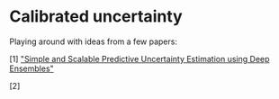 # Calibrated uncertainty
Playing around with ideas from a few papers:

[1] ["Simple and Scalable Predictive Uncertainty Estimation using Deep Ensembles"](https://arxiv.org/pdf/1612.01474.pdf)

[2] 
